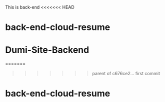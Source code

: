 This is back-end
<<<<<<< HEAD
# back-end-cloud-resume
# Dumi-Site-Backend
=======
>>>>>>> parent of c676ce2... first commit
# back-end-cloud-resume
